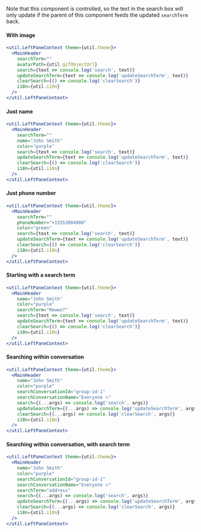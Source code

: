 Note that this component is controlled, so the text in the search box will only update
if the parent of this component feeds the updated `searchTerm` back.

#### With image

```jsx
<util.LeftPaneContext theme={util.theme}>
  <MainHeader
    searchTerm=""
    avatarPath={util.gifObjectUrl}
    search={text => console.log('search', text)}
    updateSearchTerm={text => console.log('updateSearchTerm', text)}
    clearSearch={() => console.log('clearSearch')}
    i18n={util.i18n}
  />
</util.LeftPaneContext>
```

#### Just name

```jsx
<util.LeftPaneContext theme={util.theme}>
  <MainHeader
    searchTerm=""
    name="John Smith"
    color="purple"
    search={text => console.log('search', text)}
    updateSearchTerm={text => console.log('updateSearchTerm', text)}
    clearSearch={() => console.log('clearSearch')}
    i18n={util.i18n}
  />
</util.LeftPaneContext>
```

#### Just phone number

```jsx
<util.LeftPaneContext theme={util.theme}>
  <MainHeader
    searchTerm=""
    phoneNumber="+15553004000"
    color="green"
    search={text => console.log('search', text)}
    updateSearchTerm={text => console.log('updateSearchTerm', text)}
    clearSearch={() => console.log('clearSearch')}
    i18n={util.i18n}
  />
</util.LeftPaneContext>
```

#### Starting with a search term

```jsx
<util.LeftPaneContext theme={util.theme}>
  <MainHeader
    name="John Smith"
    color="purple"
    searchTerm="Hewwo?"
    search={text => console.log('search', text)}
    updateSearchTerm={text => console.log('updateSearchTerm', text)}
    clearSearch={() => console.log('clearSearch')}
    i18n={util.i18n}
  />
</util.LeftPaneContext>
```

#### Searching within conversation

```jsx
<util.LeftPaneContext theme={util.theme}>
  <MainHeader
    name="John Smith"
    color="purple"
    searchConversationId="group-id-1"
    searchConversationName="Everyone 🔥"
    search={(...args) => console.log('search', args)}
    updateSearchTerm={(...args) => console.log('updateSearchTerm', args)}
    clearSearch={(...args) => console.log('clearSearch', args)}
    i18n={util.i18n}
  />
</util.LeftPaneContext>
```

#### Searching within conversation, with search term

```jsx
<util.LeftPaneContext theme={util.theme}>
  <MainHeader
    name="John Smith"
    color="purple"
    searchConversationId="group-id-1"
    searchConversationName="Everyone 🔥"
    searchTerm="address"
    search={(...args) => console.log('search', args)}
    updateSearchTerm={(...args) => console.log('updateSearchTerm', args)}
    clearSearch={(...args) => console.log('clearSearch', args)}
    i18n={util.i18n}
  />
</util.LeftPaneContext>
```
